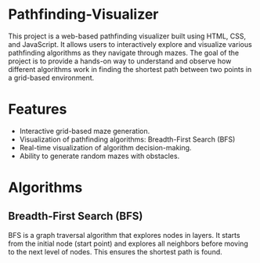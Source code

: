 # Pathfinding-Visualizer

This project is a web-based pathfinding visualizer built using HTML, CSS, and JavaScript. It allows users to interactively explore and visualize various pathfinding algorithms as they navigate through mazes. The goal of the project is to provide a hands-on way to understand and observe how different algorithms work in finding the shortest path between two points in a grid-based environment.

# Features
* Interactive grid-based maze generation.
* Visualization of pathfinding algorithms: Breadth-First Search (BFS)
* Real-time visualization of algorithm decision-making.
* Ability to generate random mazes with obstacles.

# Algorithms
## Breadth-First Search (BFS)

BFS is a graph traversal algorithm that explores nodes in layers. It starts from the initial node (start point) and explores all neighbors before moving to the next level of nodes. This ensures the shortest path is found.
